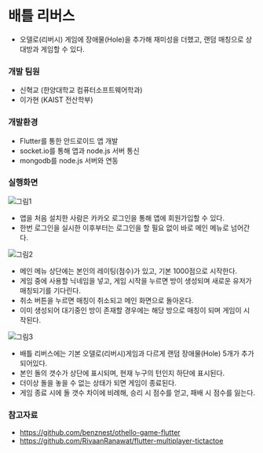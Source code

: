 # 배틀 리버스
* 오델로(리버시) 게임에 장애물(Hole)을 추가해 재미성을 더했고, 랜덤 매칭으로 상대방과 게임할 수 있다.

### 개발 팀원
* 신혁교 (한양대학교 컴퓨터소프트웨어학과)
* 이가현 (KAIST 전산학부)

### 개발환경
* Flutter를 통한 안드로이드 앱 개발
* socket.io를 통해 앱과 node.js 서버 통신
* mongodb를 node.js 서버와 연동

### 실행화면
![그림1](https://user-images.githubusercontent.com/51320553/178469773-46c4ce43-427b-4836-a222-cea5a9d60228.png)
* 앱을 처음 설치한 사람은 카카오 로그인을 통해 앱에 회원가입할 수 있다.
* 한번 로그인을 실시한 이후부터는 로그인을 할 필요 없이 바로 메인 메뉴로 넘어간다.

![그림2](https://user-images.githubusercontent.com/51320553/178470132-cc78518b-3730-4f82-82cb-bc4c60ccf2ee.png)
* 메인 메뉴 상단에는 본인의 레이팅(점수)가 있고, 기본 1000점으로 시작한다.
* 게임 중에 사용할 닉네임을 넣고, 게임 시작을 누르면 방이 생성되며 새로운 유저가 매칭되기를 기다린다.
* 취소 버튼을 누르면 매칭이 취소되고 메인 화면으로 돌아온다.
* 이미 생성되어 대기중인 방이 존재할 경우에는 해당 방으로 매칭이 되며 게임이 시작된다.

![그림3](https://user-images.githubusercontent.com/51320553/178470348-258e372f-a9ce-4ef8-995f-8560b06d2e51.png)
* 배틀 리버스에는 기본 오델로(리버시)게임과 다르게 랜덤 장애물(Hole) 5개가 추가되어있다.
* 본인 돌의 갯수가 상단에 표시되며, 현재 누구의 턴인지 하단에 표시된다.
* 더이상 돌을 놓을 수 없는 상태가 되면 게임이 종료된다.
* 게임 종료 시에 돌 갯수 차이에 비례해, 승리 시 점수를 얻고, 패배 시 점수를 잃는다.

### 참고자료
* https://github.com/benznest/othello-game-flutter
* https://github.com/RivaanRanawat/flutter-multiplayer-tictactoe
